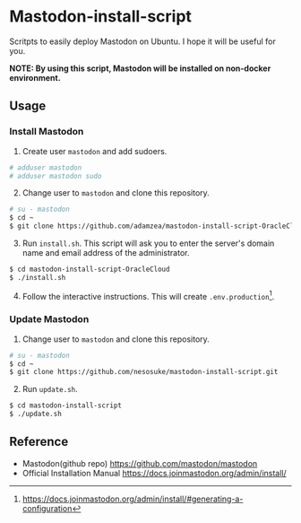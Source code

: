 # Mastodon-install-script

Scritpts to easily deploy Mastodon on Ubuntu.
I hope it will be useful for you.

**NOTE: By using this script, Mastodon will be installed on non-docker environment.**

## Usage

### Install Mastodon

1. Create user `mastodon` and add sudoers.

```bash
# adduser mastodon
# adduser mastodon sudo
```

2. Change user to `mastodon` and clone this repository.

```bash
# su - mastodon
$ cd ~
$ git clone https://github.com/adamzea/mastodon-install-script-OracleCloud.git
```

3. Run `install.sh`.
   This script will ask you to enter the server's domain name and email address of the administrator.

```bash
$ cd mastodon-install-script-OracleCloud
$ ./install.sh
```

4. Follow the interactive instructions.
   This will create `.env.production`[^setup].

[^setup]: <https://docs.joinmastodon.org/admin/install/#generating-a-configuration>

### Update Mastodon

1. Change user to `mastodon` and clone this repository.

```bash
# su - mastodon
$ cd ~
$ git clone https://github.com/nesosuke/mastodon-install-script.git
```

2. Run `update.sh`.

```bash
$ cd mastodon-install-script
$ ./update.sh
```

## Reference

- Mastodon(github repo) <https://github.com/mastodon/mastodon>
- Official Installation Manual <https://docs.joinmastodon.org/admin/install/>
